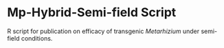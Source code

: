 # Mp-Hybrid-Semi-field Script
R script for publication on efficacy of transgenic *Metarhizium* under semi-field conditions.
